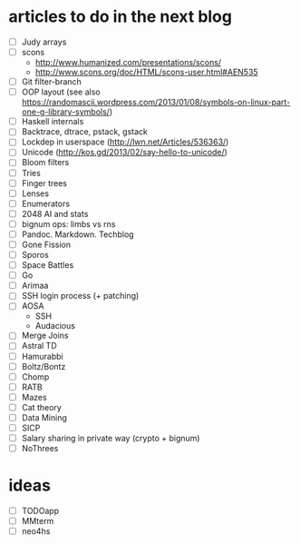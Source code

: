 # articles to do in the next blog

- [ ] Judy arrays
- [ ] scons
  * http://www.humanized.com/presentations/scons/
  * http://www.scons.org/doc/HTML/scons-user.html#AEN535
- [ ] Git filter-branch
- [ ] OOP layout (see also
  https://randomascii.wordpress.com/2013/01/08/symbols-on-linux-part-one-g-library-symbols/)
- [ ] Haskell internals
- [ ] Backtrace, dtrace, pstack, gstack
- [ ] Lockdep in userspace (http://lwn.net/Articles/536363/)
- [ ] Unicode (http://kos.gd/2013/02/say-hello-to-unicode/)
- [ ] Bloom filters
- [ ] Tries
- [ ] Finger trees
- [ ] Lenses
- [ ] Enumerators
- [ ] 2048 AI and stats
- [ ] bignum ops: limbs vs rns
- [ ] Pandoc. Markdown. Techblog
- [ ] Gone Fission
- [ ] Sporos
- [ ] Space Battles
- [ ] Go
- [ ] Arimaa
- [ ] SSH login process (+ patching)
- [ ] AOSA
    * SSH
    * Audacious
- [ ] Merge Joins
- [ ] Astral TD
- [ ] Hamurabbi
- [ ] Boltz/Bontz
- [ ] Chomp
- [ ] RATB
- [ ] Mazes
- [ ] Cat theory
- [ ] Data Mining
- [ ] SICP
- [ ] Salary sharing in private way (crypto + bignum)
- [ ] NoThrees

# ideas

- [ ] TODOapp
- [ ] MMterm
- [ ] neo4hs
